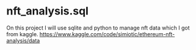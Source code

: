 # nft_analysis.sql
On this project I will use sqlite and python to  manage nft data which I got from kaggle.
https://www.kaggle.com/code/simiotic/ethereum-nft-analysis/data

